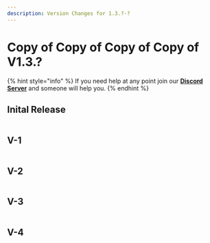 ```yaml
---
description: Version Changes for 1.3.?-?
---
```


# Copy of Copy of Copy of Copy of V1.3.?

{% hint style="info" %}
If you need help at any point join our [**Discord Server**](https://discord.gg/mgNR64R) and someone will help you.
{% endhint %}

## Inital Release

```markdown
```

## V-1

```markdown
```

## V-2

```markdown
```

## V-3

```markdown
```

## V-4

```markdown
```

